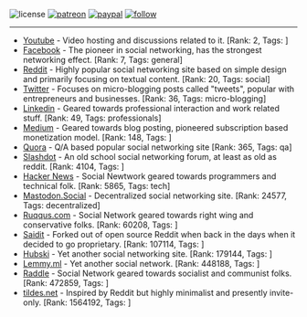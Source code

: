![license](https://img.shields.io/github/license/prahladyeri/siterank-stats.svg)
[![patreon](https://img.shields.io/badge/Patreon-brown.svg?logo=patreon)](https://www.patreon.com/prahladyeri)
[![paypal](https://img.shields.io/badge/PayPal-blue.svg?logo=paypal)](https://www.paypal.com/cgi-bin/webscr?cmd=_s-xclick&hosted_button_id=JM8FUXNFUK6EU)
[![follow](https://img.shields.io/twitter/follow/prahladyeri.svg?style=social)](https://twitter.com/prahladyeri)

---
- [Youtube](https://www.youtube.com/) - Video hosting and discussions related to it. [Rank: 2, Tags: ]
- [Facebook](https://www.facebook.com/) - The pioneer in social networking, has the strongest networking effect. [Rank: 7, Tags: general]
- [Reddit](https://www.reddit.com) - Highly popular social networking site based on simple design and primarily focusing on textual content. [Rank: 20, Tags: social]
- [Twitter](https://twitter.com/) - Focuses on micro-blogging posts called "tweets", popular with entrepreneurs and businesses. [Rank: 36, Tags: micro-blogging]
- [Linkedin](https://www.linkedin.com/) - Geared towards professional interaction and work related stuff. [Rank: 49, Tags: professionals]
- [Medium](https://medium.com/) - Geared towards blog posting, pioneered subscription based monetization model. [Rank: 148, Tags: ]
- [Quora](https://www.quora.com/) - Q/A based popular social networking site [Rank: 365, Tags: qa]
- [Slashdot](https://slashdot.org/) - An old school social networking forum, at least as old as reddit. [Rank: 4104, Tags: ]
- [Hacker News](https://news.ycombinator.com) - Social Newtwork geared towards programmers and technical folk. [Rank: 5865, Tags: tech]
- [Mastodon.Social](https://mastodon.social/) - Decentralized social networking site. [Rank: 24577, Tags: decentralized]
- [Ruqqus.com](https://ruqqus.com/) - Social Network geared towards right wing and conservative folks. [Rank: 60208, Tags: ]
- [Saidit](https://saidit.net/) - Forked out of open source Reddit when back in the days when it decided to go proprietary. [Rank: 107114, Tags: ]
- [Hubski](https://hubski.com/) - Yet another social networking site. [Rank: 179144, Tags: ]
- [Lemmy.ml](https://lemmy.ml/) - Yet another social network. [Rank: 448188, Tags: ]
- [Raddle](https://raddle.me/) - Social Network geared towards socialist and communist folks. [Rank: 472859, Tags: ]
- [tildes.net](https://tildes.net/) - Inspired by Reddit but highly minimalist and presently invite-only. [Rank: 1564192, Tags: ]

